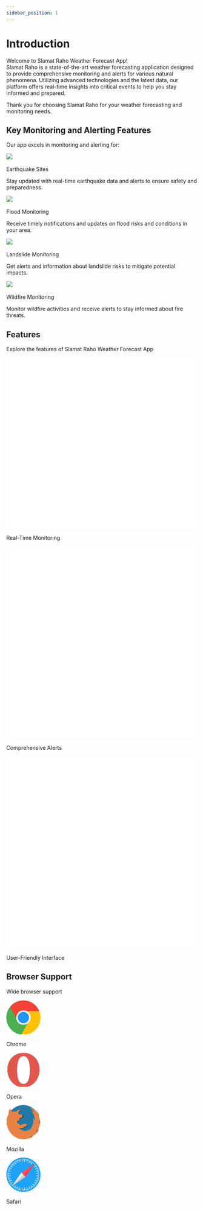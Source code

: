 ```yaml
---
sidebar_position: 1
---
```


<link rel="stylesheet" href="path/to/custom.css"/>

# Introduction

<div class="mt-5">Welcome to Slamat Raho Weather Forecast App!</div>

<div class="mt-5">Slamat Raho is a state-of-the-art weather forecasting application designed to provide comprehensive monitoring and alerts for various natural phenomena. Utilizing advanced technologies and the latest data, our platform offers real-time insights into critical events to help you stay informed and prepared.</div>

<p class="mt-3
">Thank you for choosing Slamat Raho for your weather forecasting and monitoring needs.</p>

<!-- ## Key Monitoring and Alerting Features

Our app excels in monitoring and alerting for:

<ul class="list-disc pl-5">
<li>
<p class="font-semibold">Earthquake Sites</p>

Stay updated with real-time earthquake data and alerts to ensure safety and preparedness.

</li>
<li>
<p class="font-semibold">Flood Monitoring</p>

Receive timely notifications and updates on flood risks and conditions in your area.

</li>
<li>
<p class="font-semibold">Landslide Monitoring</p>

Get alerts and information about landslide risks to mitigate potential impacts.

</li>
<li>
<p class="font-semibold">Wildfire Monitoring</p>

Monitor wildfire activities and receive alerts to stay informed about fire threats.

</li>
</ul> -->

## Key Monitoring and Alerting Features

<p class="mt-3">Our app excels in monitoring and alerting for:</p>

<div class="flex items-start justify-start gap-5">
  <div class="border bg-gray-100 p-4 my-4 w-64 h-72 flex items-center justify-center rounded-lg flex-col">
    <img src="/img/earthquake.png" class="w-28 h-28 mb-2"/>
 
<p class="font-semibold">Earthquake Sites</p>

<p class=" flex items-center justify-center">Stay updated with real-time earthquake data and alerts to ensure safety and preparedness.</p>

  </div>
  <div class="border bg-gray-100 p-4 my-4 w-64 h-72 flex items-center justify-center rounded-lg flex-col">
    <img src="/img/flood.png" class="w-28 h-28 mb-2"/>
    <p class="font-semibold">Flood Monitoring</p>

<p class=" flex items-center justify-center">Receive timely notifications and updates on flood risks and conditions in your area.</p>

  </div>
  <div class="border bg-gray-100 p-4 my-4 w-64 h-72 flex items-center justify-center rounded-lg flex-col">
    <img src="/img/landslide.png" class="w-28 h--28 mb-2"/>
<p class="font-semibold">Landslide Monitoring</p>

<p class=" flex items-center justify-center">Get alerts and information about landslide risks to mitigate potential impacts.</p>

  </div>
   <div class="border bg-gray-100 p-4 my-4 w-64 h-72 flex items-center justify-center rounded-lg flex-col">
    <img src="/img/wildfire.png" class="w-28 h--28 mb-2"/>
<p class="font-semibold">Wildfire Monitoring</p>

<p class="flex items-center justify-center">Monitor wildfire activities and receive alerts to stay informed about fire threats.</p>

  </div>
</div>

<!-- ## Roles

With three main roles to manage the app:

<ul class="list-disc pl-5">
<li>
<p class="font-semibold">Super_Admin</p>
 Oversees all operations and has full control over the system.
 </li>
 <li>
 <p class="font-semibold">Regional_Admin</p>
 Manages specific regions and monitors local data.
 </li>
 <li>
<p class="font-semibold">Captain</p>
Handles on-ground coordination and response.
</li>
</ul> -->

## Features

<p class="mt-3">Explore the features of Slamat Raho Weather Forecast App</p>

<div class="flex items-start justify-start gap-5">
  <div class="border bg-gradient-to-br from-sky-950 to-sky-400 p-4 my-4 w-52 h-28 flex items-center justify-center rounded-lg flex-col">
    <img src="https://github.com/aisaanwar62/Docusaurus-document/blob/main/static/img/display-solid.svg?raw=true" class="w-7 h-7 mb-2"/>
    <p class="text-white">Real-Time Monitoring</p>
  </div>
  <div class="border bg-gradient-to-br from-sky-950 to-sky-400 p-4 my-4 w-52 h-28 flex items-center justify-center rounded-lg flex-col">
    <img src="https://github.com/aisaanwar62/Docusaurus-document/blob/main/static/img/chart-line-solid.svg?raw=true" class="w-7 h-7 mb-2"/>
    <p class="text-white">Comprehensive Alerts</p>
  </div>
  <div class="border bg-gradient-to-br from-sky-950 to-sky-400 p-4 my-4 w-52 h-28 flex items-center justify-center rounded-lg flex-col">
    <img src="https://github.com/aisaanwar62/Docusaurus-document/blob/main/static/img/angles-right-solid.svg?raw=true" class="w-7 h-7 mb-2"/>
    <p class="text-white">User-Friendly Interface</p>
  </div>
</div>

## Browser Support

<p class="mt-3">Wide browser support</p>
<div class="flex items-start justify-start gap-5">
  <div class="box flex-col">
    <img src="https://github.com/aisaanwar62/Docusaurus-document/blob/main/static/img/chrome.png?raw=true" class="w-10 h-10 mb-2"/>
    <p>Chrome</p>
  </div>
  <div class="box flex-col">
    <img src="https://github.com/aisaanwar62/Docusaurus-document/blob/main/static/img/opera.png?raw=true" class="w-10 h-10 mb-2"/>
    <p>Opera</p>
  </div>
  <div class="box flex-col">
    <img src="https://github.com/aisaanwar62/Docusaurus-document/blob/main/static/img/mozilla.png?raw=true" class="w-10 h-10 mb-2"/>
    <p>Mozilla</p>
  </div>
  <div class="box flex-col">
    <img src="https://github.com/aisaanwar62/Docusaurus-document/blob/main/static/img/safari.png?raw=true" class="w-10 h-10 mb-2"/>
    <p>Safari</p>
  </div>
</div>

